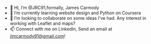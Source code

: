 - 👋 Hi, I’m @JRC91,formally, James Carmody
- 🌱 I’m currently learning website design and Python on Coursera
- 💞️ I’m looking to collaborate on some ideas I've had. Any interest in working with Leaflet and maps?
- 📫 Connect with me on LinkedIn, Send an email at jimcarmody91@gmail.com!

<!---
JRC91/JRC91 is a ✨ special ✨ repository because its `README.md` (this file) appears on your GitHub profile.
You can click the Preview link to take a look at your changes.
--->
